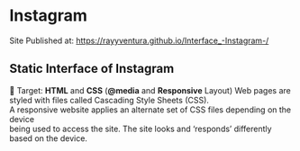 # Instagram  
Site Published at: https://rayyventura.github.io/Interface_-Instagram-/

## Static Interface of Instagram </br>
🎯 Target: **HTML** and **CSS** (**@media** and **Responsive** Layout)
 Web pages are styled with files called Cascading Style Sheets (CSS). </br>
A responsive website applies an alternate set of CSS files depending on the device </br>
being used to access the site. The site looks and ‘responds’ differently based on the device.
